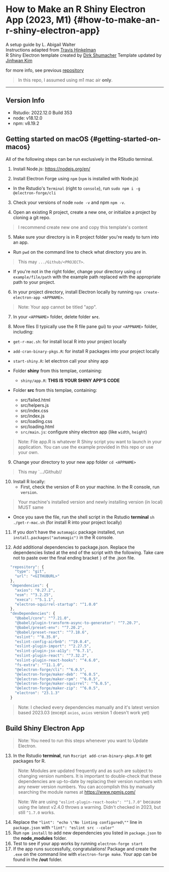 # How to Make an R Shiny Electron App (2023, M1) {#how-to-make-an-r-shiny-electron-app}

A setup guide by L. Abigail Walter <br> Instructions adapted from <a href="https://www.travishinkelman.com/post/deploy-shiny-electron/">Travis Hinkelman</a> <br> R Shiny Electron template created by <a href="https://github.com/dirkschumacher/r-shiny-electron">Dirk Shumacher</a> Template updated by <a href="https://github.com/jhk0530" target = "_blank">Jinhwan Kim</a> <br>

for more info, see previous <a href = "https://github.com/lawalter/r-shiny-electron-app" target = "_blank">repository</a> <br>

> In this repo, I assumed using m1 mac air **only**.

------------------------------------------------------------------------

## Version Info

-   Rstudio: 2022.12.0 Build 353
-   node: v18.12.0
-   npm: v8.19.2

## Getting started on macOS {#getting-started-on-macos}

All of the following steps can be run exclusively in the RStudio terminal.

1.  Install Node.js: <https://nodejs.org/en/>

2.  Install Electron Forge using `npm` (`npm` is installed with Node.js)

-   In the Rstudio's `Terminal` (right to `console`), run `sudo npm i -g @electron-forge/cli`

3.  Check your versions of node `node -v` and npm `npm -v`.

4.  Open an existing R project, create a new one, or initialize a project by cloning a git repo.

> I recommend create new one and copy this template's content

5.  Make sure your directory is in R project folder you're ready to turn into an app.

-   Run `pwd` on the command line to check what directory you are in.

> This may `.../Github/<PROJECT>`.

-   If you're not in the right folder, change your directory using `cd example/file/path` with the example path replaced with the appropriate path to your project.

6.  In your project directory, install Electron locally by running `npx create-electron-app <APPNAME>`.

> Note: Your app cannot be titled "app".

7.  In your `<APPNAME>` folder, delete folder **`src`**.

8.  Move files (I typically use the R file pane gui) to your `<APPNAME>` folder, including:

-   `get-r-mac.sh`: for install local R into your project locally
-   `add-cran-binary-pkgs.R`: for install R packages into your project locally
-   `start-shiny.R`: let electron call your shiny app

-   Folder **shiny** from this templae, containing:
    -   `shiny/app.R`: **THIS IS YOUR SHINY APP'S CODE**

-   Folder **src** from this templae, containing:     
    -   src/failed.html     
    -   src/helpers.js     
    -   src/index.css     
    -   src/index.js     
    -   src/loading.css     
    -   src/loading.html     
    - `src/main.js`: configure shiny electron app (like `width`, `height`)

> Note: File app.R is whatever R Shiny script you want to launch in your application. You can use the example provided in this repo or use your own.

9.  Change your directory to your new app folder `cd <APPNAME>`

> This may \`.../Github/<Project>/<APPNAME>

10. Install R locally:
    -   First, check the version of R on your machine. In the R console, run `version`. 

> Your machine's installed version and newly installing version (in local) MUST same

-   Once you save the file, run the shell script in the Rstudio **terminal** `sh ./get-r-mac.sh` (for install R into your project locally)

11. If you don't have the `automagic` package installed, run `install.packages("automagic")` in the R console.

12. Add additional dependencies to package.json. Replace the dependencies listed at the end of the script with the following. Take care not to paste over the final ending bracket `}` of the .json file.

``` js
  "repository": {
    "type": "git",
    "url": "<GITHUBURL>"
  },
  "dependencies": {
    "axios": "0.27.2",
    "esm": "^3.2.25",
    "execa": "^5.1.1",
    "electron-squirrel-startup": "^1.0.0"
  },
  "devDependencies": {
    "@babel/core": "^7.21.0",
    "@babel/plugin-transform-async-to-generator": "^7.20.7",
    "@babel/preset-env": "^7.20.2",
    "@babel/preset-react": "^7.18.6",
    "eslint": "^8.35.0",
    "eslint-config-airbnb": "^19.0.4",
    "eslint-plugin-import": "^2.27.5",
    "eslint-plugin-jsx-a11y": "^6.7.1",
    "eslint-plugin-react": "^7.32.2",
    "eslint-plugin-react-hooks": "^4.6.0",
    "fs-extra": "^11.1.0",
    "@electron-forge/cli": "^6.0.5",
    "@electron-forge/maker-deb": "^6.0.5",
    "@electron-forge/maker-rpm": "^6.0.5",
    "@electron-forge/maker-squirrel": "^6.0.5",
    "@electron-forge/maker-zip": "^6.0.5",
    "electron": "23.1.3"
  }
```

> Note: I checked every dependencies manually and it's latest version based 2023.03 (except `axios`, `axios` version 1 doesn't work yet)

## Build Shiny Electron App

> Note: You need to run this steps whenever you want to Update Electron.

13. In the Rstudio **terminal**, run `Rscript add-cran-binary-pkgs.R` to get packages for R.

> Note: Modules are updated frequently and as such are subject to changing version numbers. It is important to double-check that these dependencies are up-to-date by replacing their version numbers with any newer version numbers. You can accomplish this by manually searching the module names at <https://www.npmjs.com/>

> Note: We are using `"eslint-plugin-react-hooks": "^1.7.0"` because using the latest v2.4.0 throws a warning. Didn't checked in 2023, but still `^1.7.0` works.

14. Replace the `"lint": "echo \"No linting configured\""` line in `package.json` with `"lint": "eslint src --color"`
15. Run `npm install` to add new dependencies you listed in `package.json` to the **node_modules** folder.
16. Test to see if your app works by running `electron-forge start`
17. If the app runs successfully, congratulations! Package and create the `.exe` on the command line with `electron-forge make`. Your app can be found in the **/out** folder.

------------------------------------------------------------------------
